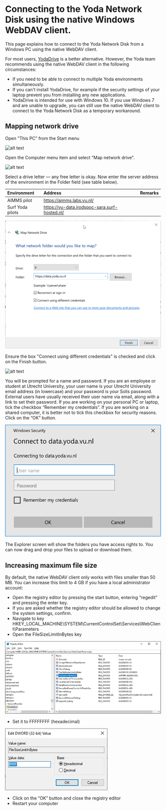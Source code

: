 # Connecting to the Yoda Network Disk using the native Windows WebDAV client.

This page explains how to connect to the Yoda Network Disk from a Windows PC using the
native WebDAV client.

For most users, [YodaDrive](yoda-disk-yodadrive.md) is a better alternative. However, the Yoda team recommends
using the native WebDAV client in the following circumstances:
- If you need to be able to connect to multiple Yoda environments simultaneously.
- If you can't install YodaDrive, for example if the security settings of your laptop
  prevent you from installing any new applications.
- YodaDrive is intended for use with Windows 10. If you use Windows 7 and are unable to upgrade,
  you can still use the native WebDAV client to connect to the Yoda Network Disk as a temporary workaround.

## Mapping network drive

Open "This PC" from the Start menu

![alt text](screenshots/screenshot-windows-thispc.png "Screenshot Windows: This PC")

Open the Computer menu item and select "Map network drive". 

![alt text](screenshots/screenshot-windows-mapnwdrive.png "Screenshot Windows: Map network drive icon in This PC")
 
Select a drive letter &mdash; any free letter is okay. Now enter the server address of the environment in the Folder field (see table below).

| Environment          | Address | Remarks                  |
|:-------------------- |:------------|:-------------------------|
| AIMMS pilot | https://aimms.labs.vu.nl/ | |
| Surf Yoda pilots | https://vu-data.irodspoc-sara.surf-hosted.nl/ | |

![alt text](screenshots/screenshot-windows-connectfolder.png "Screenshot Windows: folder input field when mapping network drive")

Ensure the box "Connect using different credentials" is checked and click on the Finish button. 

![alt text](screenshots/screenshot-windows-connectdifcr.png "Screenshot Windows: checkbox for connecting using different credentials when mapping network drive")
 
You will be prompted for a name and password.
If you are an employee or student at Utrecht University, your user name is your Utrecht University email address (in lowercase) and your password
is your Solis password. External users have usually received their user name via email, along with a link to set their password.
If you are working on your personal PC or laptop, tick the checkbox &ldquo;Remember my credentials&rdquo;. If you are working on a shared computer, it is
better not to tick this checkbox for security reasons. Click on the &ldquo;OK&rdquo; button.

![alt text](screenshots/screenshot-windows-credentials.png "Screenshot Windows: dialog for entering credentials when mapping network drive")
 
The Explorer screen will show the folders you have access rights to. You
can now drag and drop your files to upload or download them.

## Increasing maximum file size

By default, the native WebDAV client only works with files smaller than 50 MB. You can increase this limit
to 4 GB if you have a local administrator account:
- Open the registry editor by pressing the start button, entering &ldquo;regedit&rdquo; and pressing the enter key.
- If you are asked whether the registry editor should be allowed to change the system settings, confirm.
- Navigate to key HKEY\_LOCAL\_MACHINE\SYSTEM\CurrentControlSet\Services\WebClient\Parameters
- Open the FileSizeLimitInBytes key

![alt text](screenshots/windows-native-registry-key.jpg "Screenshot Windows: FileSizeLimitInBytes registry key")

- Set it to FFFFFFFF (hexadecimal)

![alt text](screenshots/windows-native-registry-set.jpg "Screenshot Windows: increasing the file size limit")

- Click on the &ldquo;OK&rdquo; button and close the registry editor
- Restart your computer
